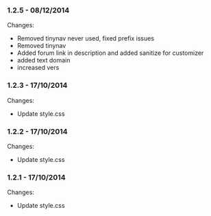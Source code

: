 

### 1.2.5 - 08/12/2014

 Changes: 


 * Removed tinynav never used, fixed prefix issues
 * Removed tinynav
 * Added forum link in description and added sanitize for customizer
 * added text domain
 * increased vers


### 1.2.3 - 17/10/2014

 Changes: 


 * Update style.css


### 1.2.2 - 17/10/2014

 Changes: 


 * Update style.css


### 1.2.1 - 17/10/2014

 Changes: 


 * Update style.css
